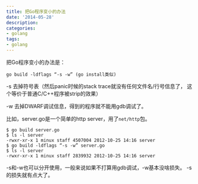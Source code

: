 ```yaml
---
title: 把Go程序变小的办法
date: '2014-05-28'
description:
categories:
- golang
tags:
- golang
---
```


把Go程序变小的办法是：

	go build -ldflags “-s -w” (go install类似)

-s 去掉符号表（然后panic时候的stack trace就没有任何文件名/行号信息了，
这个等价于普通C/C++程序被strip的效果）

-w 去掉DWARF调试信息，得到的程序就不能用gdb调试了。


比如，server.go是一个简单的http server，用了`net/http`包。

	$ go build server.go
	$ ls -l server
	-rwxr-xr-x 1 minux staff 4507004 2012-10-25 14:16 server
	$ go build -ldflags “-s -w” server.go 
	$ ls -l server
	-rwxr-xr-x 1 minux staff 2839932 2012-10-25 14:16 server


-s和-w也可以分开使用，一般来说如果不打算用gdb调试，-w基本没啥损失。
-s的损失就有点大了。